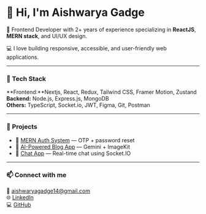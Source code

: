 # 👋 Hi, I'm Aishwarya Gadge

🚀 Frontend Developer with 2+ years of experience specializing in **ReactJS**, **MERN stack**, and UI/UX design.

💻 I love building responsive, accessible, and user-friendly web applications.

---

### 🔧 Tech Stack

**Frontend:**Nextjs, React, Redux, Tailwind CSS, Framer Motion, Zustand  
**Backend:** Node.js, Express.js, MongoDB  
**Others:** TypeScript, Socket.io, JWT, Figma, Git, Postman

---

### 📌 Projects

- 🔐 [MERN Auth System](https://github.com/AishwaryaGadge11/mern-auth) — OTP + password reset  
- 🧠 [AI-Powered Blog App](https://github.com/AishwaryaGadge11/ai-blog-app) — Gemini + ImageKit  
- 💬 [Chat App](https://github.com/AishwaryaGadge11/chat-app) — Real-time chat using Socket.IO

---

### 📫 Connect with me

📧 aishwaryagadge14@gmail.com  
🌐 [LinkedIn](https://linkedin.com/in/aishwarya-gadge11)  
💻 [GitHub](https://github.com/AishwaryaGadge11)

